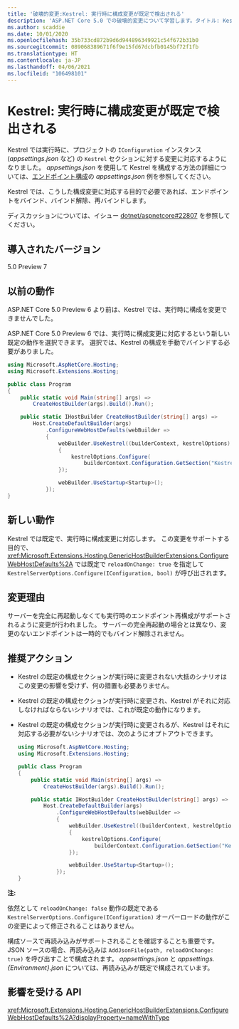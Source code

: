 ```yaml
---
title: '破壊的変更:Kestrel: 実行時に構成変更が既定で検出される'
description: 'ASP.NET Core 5.0 での破壊的変更について学習します。タイトル: Kestrel: 実行時に構成変更が既定で検出される'
ms.author: scaddie
ms.date: 10/01/2020
ms.openlocfilehash: 35b733cd872b9d6d944896349921c54f672b31b0
ms.sourcegitcommit: 089068389671f6f9e15fd67dcbfb0145bf72f1fb
ms.translationtype: HT
ms.contentlocale: ja-JP
ms.lasthandoff: 04/06/2021
ms.locfileid: "106498101"
---
```

# <a name="kestrel-configuration-changes-at-run-time-detected-by-default"></a>Kestrel: 実行時に構成変更が既定で検出される

Kestrel では実行時に、プロジェクトの `IConfiguration` インスタンス (*appsettings.json* など) の `Kestrel` セクションに対する変更に対応するようになりました。 *appsettings.json* を使用して Kestrel を構成する方法の詳細については、[エンドポイント構成](/aspnet/core/fundamentals/servers/kestrel#endpoint-configuration)の *appsettings.json* 例を参照してください。

Kestrel では、こうした構成変更に対応する目的で必要であれば、エンドポイントをバインド、バインド解除、再バインドします。

ディスカッションについては、イシュー [dotnet/aspnetcore#22807](https://github.com/dotnet/aspnetcore/issues/22807) を参照してください。

## <a name="version-introduced"></a>導入されたバージョン

5.0 Preview 7

## <a name="old-behavior"></a>以前の動作

ASP.NET Core 5.0 Preview 6 より前は、Kestrel では、実行時に構成を変更できませんでした。

ASP.NET Core 5.0 Preview 6 では、実行時に構成変更に対応するという新しい既定の動作を選択できます。 選択では、Kestrel の構成を手動でバインドする必要がありました。

```csharp
using Microsoft.AspNetCore.Hosting;
using Microsoft.Extensions.Hosting;

public class Program
{
    public static void Main(string[] args) =>
        CreateHostBuilder(args).Build().Run();

    public static IHostBuilder CreateHostBuilder(string[] args) =>
        Host.CreateDefaultBuilder(args)
            .ConfigureWebHostDefaults(webBuilder =>
            {
                webBuilder.UseKestrel((builderContext, kestrelOptions) =>
                {
                    kestrelOptions.Configure(
                        builderContext.Configuration.GetSection("Kestrel"), reloadOnChange: true);
                });

                webBuilder.UseStartup<Startup>();
            });
}
```

## <a name="new-behavior"></a>新しい動作

Kestrel では既定で、実行時に構成変更に対応します。 この変更をサポートする目的で、<xref:Microsoft.Extensions.Hosting.GenericHostBuilderExtensions.ConfigureWebHostDefaults%2A> では既定で `reloadOnChange: true` を指定して `KestrelServerOptions.Configure(IConfiguration, bool)` が呼び出されます。

## <a name="reason-for-change"></a>変更理由

サーバーを完全に再起動しなくても実行時のエンドポイント再構成がサポートされるように変更が行われました。 サーバーの完全再起動の場合とは異なり、変更のないエンドポイントは一時的でもバインド解除されません。

## <a name="recommended-action"></a>推奨アクション

* Kestrel の既定の構成セクションが実行時に変更されない大抵のシナリオはこの変更の影響を受けず、何の措置も必要ありません。
* Kestrel の既定の構成セクションが実行時に変更され、Kestrel がそれに対応しなければならないシナリオでは、これが既定の動作になります。
* Kestrel の既定の構成セクションが実行時に変更されるが、Kestrel はそれに対応する必要がないシナリオでは、次のようにオプトアウトできます。

    ```csharp
    using Microsoft.AspNetCore.Hosting;
    using Microsoft.Extensions.Hosting;

    public class Program
    {
        public static void Main(string[] args) =>
            CreateHostBuilder(args).Build().Run();

        public static IHostBuilder CreateHostBuilder(string[] args) =>
            Host.CreateDefaultBuilder(args)
                .ConfigureWebHostDefaults(webBuilder =>
                {
                    webBuilder.UseKestrel((builderContext, kestrelOptions) =>
                    {
                        kestrelOptions.Configure(
                            builderContext.Configuration.GetSection("Kestrel"), reloadOnChange: false);
                    });

                    webBuilder.UseStartup<Startup>();
                });
    }
    ```

**注:**

依然として `reloadOnChange: false` 動作の既定である `KestrelServerOptions.Configure(IConfiguration)` オーバーロードの動作がこの変更によって修正されることはありません。

構成ソースで再読み込みがサポートされることを確認することも重要です。 JSON ソースの場合、再読み込みは `AddJsonFile(path, reloadOnChange: true)` を呼び出すことで構成されます。 *appsettings.json* と *appsettings.{Environment}.json* については、再読み込みが既定で構成されています。

## <a name="affected-apis"></a>影響を受ける API

<xref:Microsoft.Extensions.Hosting.GenericHostBuilderExtensions.ConfigureWebHostDefaults%2A?displayProperty=nameWithType>

<!--

### Category

ASP.NET Core

### Affected APIs

`Overload:Microsoft.Extensions.Hosting.GenericHostBuilderExtensions.ConfigureWebHostDefaults`

-->

